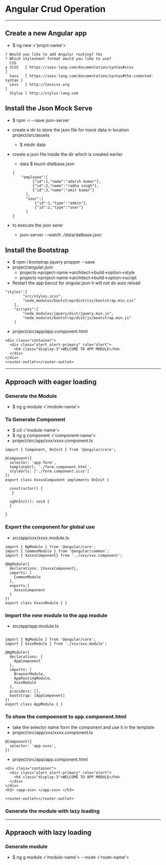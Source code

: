 # Angular Crud Operation 

--- 

## Create a new Angular app 
* $ ng new <'projct-name'> 
```
? Would you like to add Angular routing? Yes
? Which stylesheet format would you like to use? 
  CSS 
❯ SCSS   [ https://sass-lang.com/documentation/syntax#scss                ] 
  Sass   [ https://sass-lang.com/documentation/syntax#the-indented-syntax ] 
  Less   [ http://lesscss.org                                             ] 
  Stylus [ http://stylus-lang.com 
 ```

## Install the Json Mock Serve 
* $ npm -i --save json-server 

* create a dir to store the json file for mock data in location  project/src/assets 
	* $ mkdir data 
* create a json file inside the dir which is created earlier 
	* data $ touch dtatbase.json 
	```
    {
        "employee":[
             {"id":1,"name":"adarsh kumar"},
             {"id":2,"name":"radha singh"},
             {"id":3,"name":"amit kumar"}
          ],
          "user":[
              {"id":1,"type":"admin"},
              {"id":2,"type":"user"}
          ]
    }
	```
* to execute the json serer 
	* json-server --watch ./data/datbase.json 


## Install the Bootstrap 
* $ npm i bootstrap jquery propper --save
* project/angular.json
	* projects->project-name->architect->build->option->style
	* projects->project-name->architect->build->option->script
* Restart the app becoz for angular.json it will not do auto reload 

```
"styles":[
     	"src/styles.scss",
     	"node_modules/bootstrap/dist/css/bootstrap.min.css"
    ],
    "scripts":[
        "node_modules/jquery/dist/jquery.min.js",
		"node_modules/bootstrap/dist/js/bootstrap.min.js"
    ]
```

* project/src/app/app.component.html
```
<div class="container">
  <div class="alert alert-primary" role="alert">
    <h4 class="display-3">WELCOME TO APP MODULE</h4>
  </div>
</div>
<router-outlet></router-outlet>
```

---

## Approach with eager loading 


### Generate the Module 
* $ ng g module <'module-name'>

### To Generate Component 
* $ cd <'module-name'>
* $ ng g component <'component-name'>
* project/src/app/xxx/xxxx.component.ts
```
import { Component, OnInit } from '@angular/core';

@Component({
  selector: 'app-form',
  templateUrl: './form.component.html',
  styleUrls: ['./form.component.scss']
})
export class XxxxxComponent implements OnInit {

  constructor() {
   }
  
  ngOnInit(): void {
  }

}

```
### Export the component  for global use 
* src/app/xxx/xxxx.module.ts
```
import { NgModule } from '@angular/core';
import { CommonModule } from '@angular/common';
import { XxxxxComponent} from '../xxx/xxx.component';

@NgModule({
  declarations: [XxxxxComponent],
  imports: [
    CommonModule
  ],
  exports:[
    XxxxxComponent
  ]
})
export class XxxxxModule { }
```

### Import the new module to the app module 
* src/app/app.module.ts
```

import { NgModule } from '@angular/core';
import { XxxxModule } from './xxx/xxx.module';

@NgModule({
  declarations: [
    AppComponent
  ],
  imports: [
    BrowserModule,
    AppRoutingModule,
    XxxxModule
  ],
  providers: [],
  bootstrap: [AppComponent]
})
export class AppModule { }

```

### To show the compoenent to app.component.html 
* take the selector name form the component and use it in the template 
* project/src/app/xxx/xxxx.component.ts
```
@Component({
  selector: 'app-xxxx',
})
```

* project/src/app/app.component.html

```
<div class="container">
  <div class="alert alert-primary" role="alert">
    <h4 class="display-3">WELCOME TO APP MODULE</h4>
  </div>
</div>
<h3> <app-xxx> </app-xxx> </h3>

<router-outlet></router-outlet>
```

### Generate the module with lazy loading 

---

## Appraoch with lazy loading 

### Generate module 
* $ ng g module <'module-name'> --route <'route-name'>